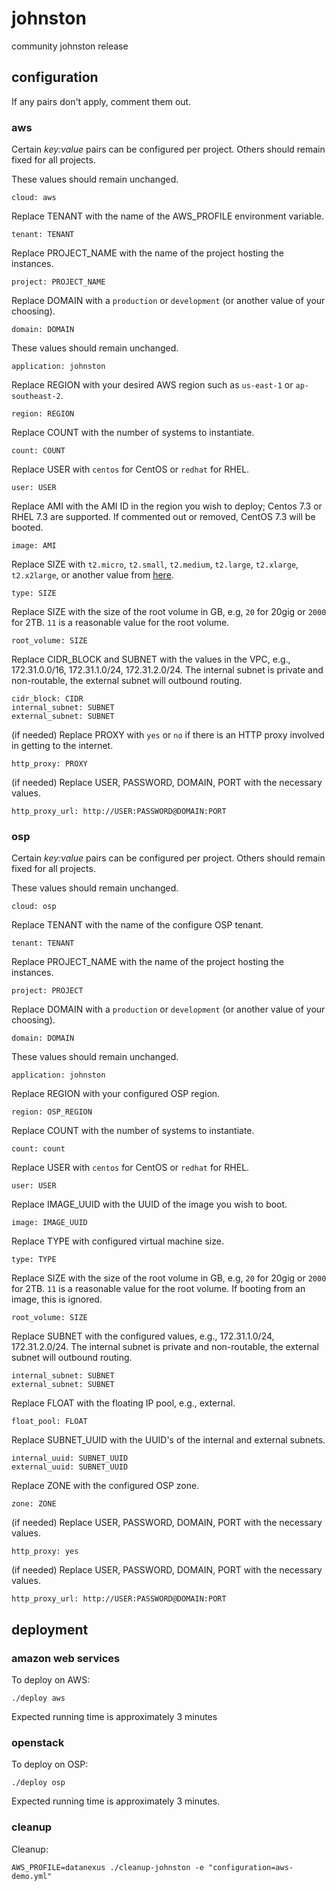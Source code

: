 # johnston
community johnston release
## configuration
If any pairs don't apply, comment them out.
### aws
Certain _key:value_ pairs can be configured per project. Others should remain fixed for all projects.

These values should remain unchanged.

    cloud: aws
Replace TENANT with the name of the AWS_PROFILE environment variable. 
    
    tenant: TENANT
Replace PROJECT_NAME with the name of the project hosting the instances. 

    project: PROJECT_NAME
Replace DOMAIN with a `production` or `development` (or another value of your choosing).

    domain: DOMAIN
These values should remain unchanged.
    
    application: johnston
Replace REGION with your desired AWS region such as `us-east-1` or `ap-southeast-2`.

    region: REGION    
Replace COUNT with the number of systems to instantiate.

    count: COUNT
Replace USER with `centos` for CentOS or `redhat` for RHEL.

    user: USER
Replace AMI with the AMI ID in the region you wish to deploy; Centos 7.3 or RHEL 7.3 are supported. If commented out or removed, CentOS 7.3 will be booted.

    image: AMI
Replace SIZE with  `t2.micro`, `t2.small`, `t2.medium`, `t2.large`, `t2.xlarge`, `t2.x2large`,  or another value from [here](https://aws.amazon.com/ec2/instance-types/).

    type: SIZE
Replace SIZE with the size of the root volume in GB, e.g, `20` for 20gig or `2000` for 2TB. `11` is a reasonable value for the root volume.

    root_volume: SIZE
Replace CIDR_BLOCK and SUBNET with the values in the VPC, e.g., 172.31.0.0/16, 172.31.1.0/24, 172.31.2.0/24. The internal subnet is private and non-routable, the external subnet will outbound routing.
    
    cidr_block: CIDR
    internal_subnet: SUBNET
    external_subnet: SUBNET
(if needed) Replace  PROXY with `yes` or `no` if there is an HTTP proxy involved in getting to the internet.
 
    http_proxy: PROXY
(if needed) Replace USER, PASSWORD, DOMAIN, PORT with the necessary values.
    
    http_proxy_url: http://USER:PASSWORD@DOMAIN:PORT

### osp
Certain _key:value_ pairs can be configured per project. Others should remain fixed for all projects.

These values should remain unchanged.

    cloud: osp
Replace TENANT with the name of the configure OSP tenant. 

    tenant: TENANT
Replace PROJECT_NAME with the name of the project hosting the instances. 
    
    project: PROJECT
Replace DOMAIN with a `production` or `development` (or another value of your choosing).

    domain: DOMAIN
These values should remain unchanged.

    application: johnston
Replace REGION with your configured OSP region.

    region: OSP_REGION
Replace COUNT with the number of systems to instantiate.

    count: count
Replace USER with `centos` for CentOS or `redhat` for RHEL.

    user: USER
Replace IMAGE_UUID with the UUID of the image you wish to boot.

    image: IMAGE_UUID
Replace TYPE with configured virtual machine size.

    type: TYPE
Replace SIZE with the size of the root volume in GB, e.g, `20` for 20gig or `2000` for 2TB. `11` is a reasonable value for the root volume. If booting from an image, this is ignored.

    root_volume: SIZE
Replace  SUBNET with the configured values, e.g., 172.31.1.0/24, 172.31.2.0/24. The internal subnet is private and non-routable, the external subnet will outbound routing.
    
    internal_subnet: SUBNET
    external_subnet: SUBNET
Replace  FLOAT with the floating IP pool, e.g., external. 
    
    float_pool: FLOAT
Replace SUBNET_UUID with the UUID's of the internal and external subnets.

    internal_uuid: SUBNET_UUID
    external_uuid: SUBNET_UUID
Replace ZONE with the configured OSP zone.

    zone: ZONE 
(if needed) Replace USER, PASSWORD, DOMAIN, PORT with the necessary values.

    http_proxy: yes
(if needed) Replace USER, PASSWORD, DOMAIN, PORT with the necessary values.
    
    http_proxy_url: http://USER:PASSWORD@DOMAIN:PORT
    
## deployment
### amazon web services
To deploy on AWS:

    ./deploy aws

Expected running time is approximately 3 minutes 

### openstack
To deploy on OSP:
  
    ./deploy osp

Expected running time is approximately 3 minutes.


### cleanup

Cleanup:

    AWS_PROFILE=datanexus ./cleanup-johnston -e "configuration=aws-demo.yml"